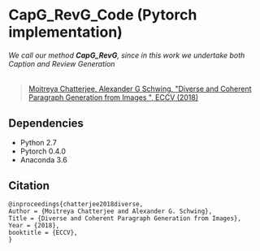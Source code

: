 # CapG_RevG_Code (Pytorch implementation)
###### We call our method **CapG_RevG**, since in this work we undertake both Caption and Review Generation

> [Moitreya Chatterjee, Alexander G Schwing, "Diverse and Coherent Paragraph Generation from Images ", ECCV (2018)](https://arxiv.org/pdf/1809.00681) 

## Dependencies
- Python 2.7
- Pytorch 0.4.0
- Anaconda 3.6

## Citation
```
@inproceedings{chatterjee2018diverse,
Author = {Moitreya Chatterjee and Alexander G. Schwing},
Title = {Diverse and Coherent Paragraph Generation from Images},
Year = {2018},
booktitle = {ECCV},
}
```
